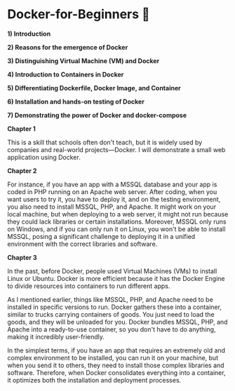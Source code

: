 # Docker-for-Beginners 🐳

**1) Introduction**

**2) Reasons for the emergence of Docker**

**3) Distinguishing Virtual Machine (VM) and Docker**

**4) Introduction to Containers in Docker**

**5) Differentiating Dockerfile, Docker Image, and Container**

**6) Installation and hands-on testing of Docker**

**7) Demonstrating the power of Docker and docker-compose**


**Chapter 1**

This is a skill that schools often don't teach, but it is widely used by companies and real-world projects—Docker. I will demonstrate a small web application using Docker.

**Chapter 2**

For instance, if you have an app with a MSSQL database and your app is coded in PHP running on an Apache web server. After coding, when you want users to try it, you have to deploy it, and on the testing environment, you also need to install MSSQL, PHP, and Apache. It might work on your local machine, but when deploying to a web server, it might not run because they could lack libraries or certain installations. Moreover, MSSQL only runs on Windows, and if you can only run it on Linux, you won't be able to install MSSQL, posing a significant challenge to deploying it in a unified environment with the correct libraries and software.

**Chapter 3**

In the past, before Docker, people used Virtual Machines (VMs) to install Linux or Ubuntu. Docker is more efficient because it has the Docker Engine to divide resources into containers to run different apps.

As I mentioned earlier, things like MSSQL, PHP, and Apache need to be installed in specific versions to run. Docker gathers these into a container, similar to trucks carrying containers of goods. You just need to load the goods, and they will be unloaded for you. Docker bundles MSSQL, PHP, and Apache into a ready-to-use container, so you don't have to do anything, making it incredibly user-friendly.

In the simplest terms, if you have an app that requires an extremely old and complex environment to be installed, you can run it on your machine, but when you send it to others, they need to install those complex libraries and software. Therefore, when Docker consolidates everything into a container, it optimizes both the installation and deployment processes.




